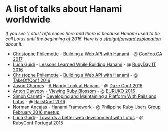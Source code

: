 # A list of talks about Hanami worldwide

_If you see 'Lotus' references here and there is because Hanami used to be call Lotus until the beginning of 2016. Here is a [straightforward explanation](http://hanamirb.org/blog/2016/01/22/lotus-is-now-hanami.html) about it._

- [Christophe Philemotte](https://twitter.com/_toch) - [Building a Web API with Hanami](https://speakerdeck.com/toch/build-a-web-api-with-hanami) - @ [ConFoo.CA 2017](https://confoo.ca/en)
- [Luca Guidi](https://twitter.com/jodosha) - [Lessons Learned While Building Hanami](https://speakerdeck.com/jodosha/lessons-learned-while-building-hanami) - @ [RubyDay IT 2016](http://www.rubyday.it/)
- [Christophe Philemotte](https://twitter.com/_toch) - [Building a Web API with Hanami](https://speakerdeck.com/toch/build-a-web-api-with-hanami) - @ [TakeOffConf 2016](http://takeoffconf.com/2016)
- [Jason Charnes](https://twitter.com/jmcharnes) - [A Handy Look at Hanami](https://www.youtube.com/watch?v=99mCHPZ-Qro) - @ [Daze Conf 2016](http://www.codedaze.io/)
- [Anton Davydov](https://twitter.com/anton_davydov) - [Viewing Ruby Blossom](https://www.youtube.com/watch?v=3L6I4UoK8xM) - @ [EURUKO 2016](http://euruko2016.org/)
- [Simon Carletti](https://twitter.com/weppos) - [Developing and Maintaining a Platform With Rails and Lotus](https://www.youtube.com/watch?v=FkWt7ep5XRM) - @ [RailsConf 2016](http://railsconf.com/2016/program)
- [Norman Ancajas](https://twitter.com/nbancajas) - [Hanami Framework](https://www.youtube.com/watch?v=2V4_qjOl68w) - @ [Philippine Ruby Users Group February 2016 meetup](https://www.meetup.com/ruby-phil/events/228765148/)
- [Luca Guidi](https://twitter.com/jodosha) - [Towards a better web development with Lotus](https://www.youtube.com/watch?v=3GOHlXEeToM) - @ [RubyConf Portugal 2015](http://rubyconf.pt/)
